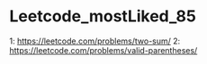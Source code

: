# Leetcode_mostLiked_85
1: https://leetcode.com/problems/two-sum/
2: https://leetcode.com/problems/valid-parentheses/
